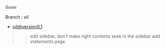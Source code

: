 บังออย

Branch : oil
- oil@version0.1
>> edit sidebar, don't make right contents seek in the sidebar
>> add statements page
